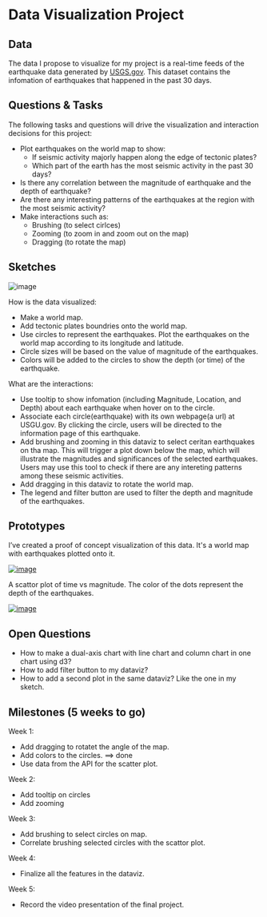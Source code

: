 # Data Visualization Project

## Data

The data I propose to visualize for my project is a real-time feeds of the earthquake data generated by [USGS.gov](https://earthquake.usgs.gov/earthquakes/feed/v1.0/geojson.php). This dataset contains the infomation of earthquakes that happened in the past 30 days. 

## Questions & Tasks

The following tasks and questions will drive the visualization and interaction decisions for this project:

 * Plot earthquakes on the world map to show:
   - If seismic activity majorly happen along the edge of tectonic plates?
   - Which part of the earth has the most seismic activity in the past 30 days?
 * Is there any correlation between the magnitude of earthquake and the depth of earthquake?
 * Are there any interesting patterns of the earthquakes at the region with the most seismic activity?
 * Make interactions such as:
   - Brushing (to select cirlces)
   - Zooming (to zoom in and zoom out on the map)
   - Dragging (to rotate the map)
   
## Sketches

![image](https://github.com/Ljz2018/dataviz-project-CS573-proposal/assets/139059537/43cd0ecc-9271-42e9-b855-80edc6910ccf>
)

How is the data visualized:

* Make a world map.
* Add tectonic plates boundries onto the world map.
* Use circles to represent the earthquakes. Plot the earthquakes on the world map according to its longitude and latitude.
* Circle sizes will be based on the value of magnitude of the earthquakes.
* Colors will be added to the circles to show the depth (or time) of the earthquake.

What are the interactions:

* Use tooltip to show infomation (including Magnitude, Location, and Depth) about each earthquake when hover on to the circle.
* Associate each circle(earthquake) with its own webpage(a url) at USGU.gov. By clicking the circle, users will be directed to the information page of this earthquake.
* Add brushing and zooming in this dataviz to select ceritan earthquakes on tha map. This will trigger a plot down below the map, which will illustrate the magnitudes and significances of the selected earthquakes.
  Users may use this tool to check if there are any intereting patterns among these seismic activities.
* Add dragging in this dataviz to rotate the world map.
* The legend and filter button are used to filter the depth and magnitude of the earthquakes.

## Prototypes

I’ve created a proof of concept visualization of this data. It's a world map with earthquakes plotted onto it. 

[![image](https://github.com/Ljz2018/dataviz-project-CS573-proposal/assets/139059537/1ea517bd-5473-41c7-ac7d-f4261b08f83f>
)](https://vizhub.com/Ljz2018/d1d19c31db064045b9fdf40949c7c544)

A scattor plot of time vs magnitude. The color of the dots represent the depth of the earthquakes.

[![image](https://github.com/Ljz2018/dataviz-project-CS573-proposal/assets/139059537/aa27cd21-bf9b-457c-830d-3f9867c8531a>
)](https://vizhub.com/Ljz2018/6f179af027ab4495b08506720de46bed)

## Open Questions

* How to make a dual-axis chart with line chart and column chart in one chart using d3?
* How to add filter button to my dataviz?
* How to add a second plot in the same dataviz? Like the one in my sketch.


## Milestones (5 weeks to go)

Week 1:

* Add dragging to rotatet the angle of the map.
* Add colors to the circles. ==> done
* Use data from the API for the scatter plot.

Week 2:

* Add tooltip on circles
* Add zooming 

Week 3:

* Add brushing to select circles on map.
* Correlate brushing selected circles with the scattor plot.

Week 4:

* Finalize all the features in the dataviz.

Week 5:

* Record the video presentation of the final project.


